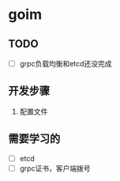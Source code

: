 # goim    

## TODO
- [ ] grpc负载均衡和etcd还没完成

## 开发步骤     
1. 配置文件


## 需要学习的
- [ ] etcd
- [ ] grpc证书，客户端拨号